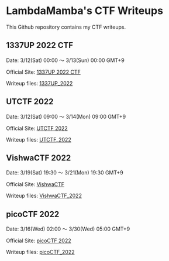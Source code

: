# LambdaMamba's CTF Writeups

This Github repository contains my CTF writeups.

## 1337UP 2022 CTF
Date: 3/12(Sat) 00:00 ～ 3/13(Sun) 00:00 GMT+9

Official Site: [1337UP 2022 CTF](https://www.intigriti.com/1337uplive)

Writeup files: [1337UP_2022](./1337UP_2022)



## UTCTF 2022
Date: 3/12(Sat) 09:00 ～ 3/14(Mon) 09:00 GMT+9

Official Site: [UTCTF 2022](http://utctf.live/)

Writeup files: [UTCTF_2022](./UTCTF_2022)


## VishwaCTF 2022
Date: 3/19(Sat) 19:30 ～ 3/21(Mon) 19:30 GMT+9

Official Site: [VishwaCTF](https://vishwactf.com/)

Writeup files: [VishwaCTF_2022](./VishwaCTF_2022)


## picoCTF 2022
Date:  3/16(Wed) 02:00 ～ 3/30(Wed) 05:00 GMT+9

Official Site: [picoCTF 2022](https://picoctf.org/competitions/2022-spring)

Writeup files: [picoCTF_2022](./picoCTF_2022)
